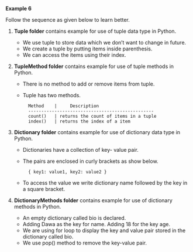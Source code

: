
**Example 6**

Follow the sequence as given below to learn better.

1. **Tuple folder** contains example for use of tuple data type in Python.

    - We use tuple to store data which we don’t want to change in future.
    - We create a tuple by putting items inside parenthesis.
    - We can access the items using their index.

2. **TupleMethod folder** contains example for use of tuple methods in Python.

    - There is no method to add or remove items from tuple. 
    - Tuple has two methods.

            Method    |     Description
            ------------------------------------------------
            count()   | returns the count of items in a tuple
            index()   | returns the index of a item

3. **Dictionary folder** contains example for use of dictionary data type in Python.

    - Dictionaries have a collection of key- value pair.
    - The pairs are enclosed in curly brackets as show below.
    
            { key1: value1, key2: value2 }      
    - To access the value we write dictionary name followed by the key in a square bracket.

4. **DictionaryMethods folder** contains example for use of dictionary methods in Python.

    - An empty dictionary called bio is declared.
    - Adding Dawa as the key for name. Adding 18 for the key age.
    - We are using for loop to display the key and value pair stored in the dictionary called bio.
    - We use pop() method to remove the key-value pair.
